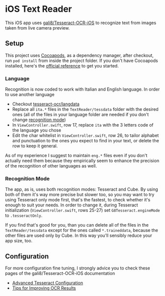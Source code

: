 # iOS Text Reader

This iOS app uses [gali8/Tesseract-OCR-iOS](https://github.com/gali8/Tesseract-OCR-iOS) to recognize text from
images taken from live camera preview.

## Setup

This project uses [Cocoapods](https://cocoapods.org/), as a dependency manager, after checkout, run `pod install` 
from inside the project folder.
If you don't have Cocoapods installed, here's the [official reference](https://cocoapods.org/) to get you started.

### Language

Recognition is now coded to work with Italian and English language.
In order to use another language
* Checkout [tesseract-ocr/langdata](https://github.com/tesseract-ocr/langdata)
* Replace all `ita.*` files in the `TextReader/tessdata` folder with the desired ones
(all of the files in your language folder are needed if you don't change [recognition mode](#recognition-mode))
* In `ViewController.swift`, row 17, replace `ita` with the 3 letters code of the language you chose
* Edit the char whitelist in `ViewController.swift`, row 26, to tailor alphabet and punctuation to the ones
you expect to find in your text, or delete the row to keep it general.

As of my experience I suggest to maintain `eng.*` files even if you don't actually need them because they empirically seem to
enhance the precision of the recognition of other languages as well.

### Recognition Mode

The app, as is, uses both recognition modes: Tesseract and Cube.
By using both of them it's way more precise but slower too, so you may want to try using Tesseract only mode first, that's the
fastest, to check whether it's enough to suit your needs. In order to change it, during Tesseract initialization 
(`ViewController.swift`, rows 25-27) set `G8Tesseract.engineMode` to `.tesseractOnly`.

If you find that's good for you, than you can delete all of the files in the `TextReader/tessdata` except for the ones called
`*.traineddata`, because the other files are used only by Cube. In this way you'll sensibly reduce your app size, too.

## Configuration

For more configuration fine tuning, I strongly advice you to check these pages of the gali8/Tesseract-OCR-iOS documentation
* [Advanced Tesseract Configuration](https://github.com/gali8/Tesseract-OCR-iOS/wiki/Advanced-Tesseract-Configuration)
* [Tips for Improving OCR Results](https://github.com/gali8/Tesseract-OCR-iOS/wiki/Tips-for-Improving-OCR-Results)
